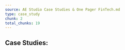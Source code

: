 ```yaml
---
source: AE Studio Case Studies & One Pager FinTech.md
type: case_study
chunk: 2
total_chunks: 19
---
```


## Case Studies: